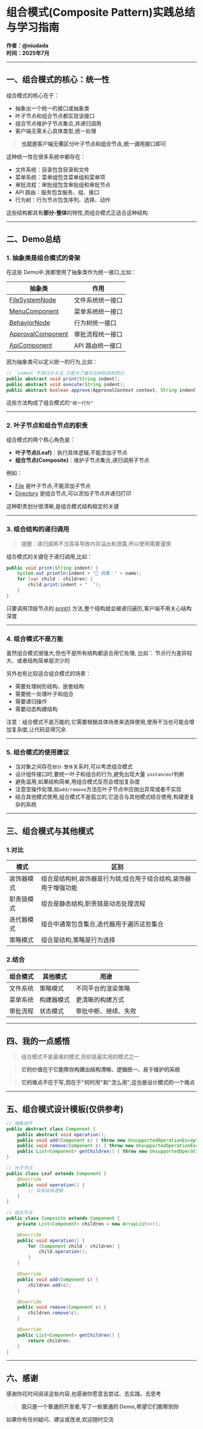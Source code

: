 # 组合模式(Composite Pattern)实践总结与学习指南
**作者：@niudada**  
**时间：2025年7月**

---

## 一、组合模式的核心：统一性

组合模式的核心在于：
- 抽象出一个统一的接口或抽象类
- 叶子节点和组合节点都实现该接口
- 组合节点维护子节点集合,并递归调用
- 客户端无需关心具体类型,统一处理

> **也就是客户端无需区分叶子节点和组合节点,统一调用接口即可**

这种统一性在很多系统中都存在：

- 文件系统：目录包含目录和文件
- 菜单系统：菜单组包含菜单组和菜单项
- 审批流程：审批组包含审批组和审批节点
- API 路由：服务包含服务、组、接口
- 行为树：行为节点包含序列、选择、动作

这些结构都具有**部分-整体**的特性,而组合模式正适合这种结构

---

## 二、Demo总结

### 1. **抽象类是组合模式的骨架**

在这些 Demo中,我都使用了抽象类作为统一接口,比如：

| 抽象类 | 作用 |
|--------|------|
| [FileSystemNode](src/main/java/com/niudada/level1/filesystem/FileSystemNode.java) | 文件系统统一接口 |
| [MenuComponent](src/main/java/com/niudada/level2/multilevelmenu/MenuComponent.java) | 菜单系统统一接口 |
| [BehaviorNode](src/main/java/com/niudada/level2/aibehaviortree/BehaviorNode.java) | 行为树统一接口 |
| [ApprovalComponent](src/main/java/com/niudada/level3/approvalflow/ApprovalComponent.java) | 审批流程统一接口 |
| [ApiComponent](src/main/java/com/niudada/level3/apirouter/ApiComponent.java) | API 路由统一接口 |

因为抽象类可以定义统一的行为,比如：

```java
// `indent`不用过分关注,只是为了展示出树形结构而已
public abstract void print(String indent);
public abstract void execute(String indent);
public abstract boolean approve(ApprovalContext context, String indent);
```

这些方法构成了组合模式的`"统一行为"`

---

### 2. **叶子节点和组合节点的职责**

组合模式的两个核心角色是：

- **叶子节点(Leaf)**：执行具体逻辑,不能添加子节点
- **组合节点(Composite)**：维护子节点集合,递归调用子节点

例如：

- [File](src/main/java/com/niudada/level1/filesystem/File.java) 是叶子节点,不能添加子节点
- [Directory](src/main/java/com/niudada/level1/filesystem/Directory.java) 是组合节点,可以添加子节点并递归打印

这种职责划分很清晰,是组合模式结构稳定的关键

---

### 3. **组合结构的递归调用**

> 提醒：递归调用不当容易导致内存溢出和泄露,所以使用需要谨慎

组合模式的关键在于递归调用,比如：

```java
public void print(String indent) {
    System.out.println(indent + "📁 目录：" + name);
    for (var child : children) {
        child.print(indent + "  ");
    }
}
```


只要调用顶层节点的 [print()](src/main/java/com/niudada/level1/filesystem/FileSystemNode.java) 方法,整个结构就会被递归遍历,客户端不用关心结构深度

---

### 4. **组合模式不是万能**

虽然组合模式很强大,但也不是所有结构都适合用它处理, 比如： 节点行为差异较大、或者结构简单层次少的

另外也有比较适合组合模式的场景：

- 需要处理树形结构、嵌套结构
- 需要统一处理叶子和组合
- 需要递归操作
- 需要动态构建结构

注意：组合模式不是万能的,它需要根据具体场景来选择使用,使用不当也可能会增加复杂度,让代码显得冗余

---

### 5. **组合模式的使用建议**

- 当对象之间存在`部分-整体`关系时,可以考虑组合模式
- 设计组件接口时,要统一叶子和组合的行为,避免出现大量 `instanceof`判断
- 避免滥用,如果结构简单,用组合模式反而会增加复杂度
- 注意空操作处理,如`add/remove`方法在叶子节点中应抛出异常或者不实现
- 结合其他模式使用,组合模式不是孤立的,它适合与其他模式结合使用,构建更复杂的系统

---

## 三、组合模式与其他模式
### 1.**对比**
| 模式 | 区别                                |
|----|-----------------------------------|
|装饰器模式| 组合是结构树,装饰器是行为链;组合用于组合结构,装饰器用于增强功能 |
|职责链模式| 组合是静态结构,职责链是动态处理流程                |
|迭代器模式| 组合中通常包含集合,迭代器用于遍历这些集合             |
|策略模式| 组合是结构,策略是行为选择                     |

### 2.**结合**
| 组合模式 | 其他模式 | 用途 |
|----|------|----|
|文件系统| 策略模式 |不同平台的渲染策略|
|菜单系统| 构建器模式 |更清晰的构建方式|
|审批流程| 状态模式 |审批中断、继续、失败|

---

## 四、我的一点感悟

> 组合模式不是最难的模式,但却是最实用的模式之一

> **它的价值在于它能帮你构建出结构清晰、逻辑统一、易于维护的系统**

> **它的难点不在于写,而在于"何时用"和"怎么用",这也是设计模式的一个难点**

---

## 五、组合模式设计模板(仅供参考)

```java
// 抽象组件
public abstract class Component {
    public abstract void operation();
    public void add(Component c) { throw new UnsupportedOperationException(); }
    public void remove(Component c) { throw new UnsupportedOperationException(); }
    public List<Component> getChildren() { throw new UnsupportedOperationException(); }
}

// 叶子节点
public class Leaf extends Component {
    @Override
    public void operation() {
        // 实现具体逻辑
    }
}

// 组合节点
public class Composite extends Component {
    private List<Component> children = new ArrayList<>();

    @Override
    public void operation() {
        for (Component child : children) {
            child.operation();
        }
    }

    @Override
    public void add(Component c) {
        children.add(c);
    }

    @Override
    public void remove(Component c) {
        children.remove(c);
    }

    @Override
    public List<Component> getChildren() {
        return children;
    }
}
```


---

## 六、感谢

感谢你花时间阅读这些内容,也感谢你愿意去尝试、去实践、去思考

> **我只是一个普通的开发者,写了一些普通的 Demo,希望它们能帮到你**

如果你有任何疑问、建议或改进,欢迎随时交流